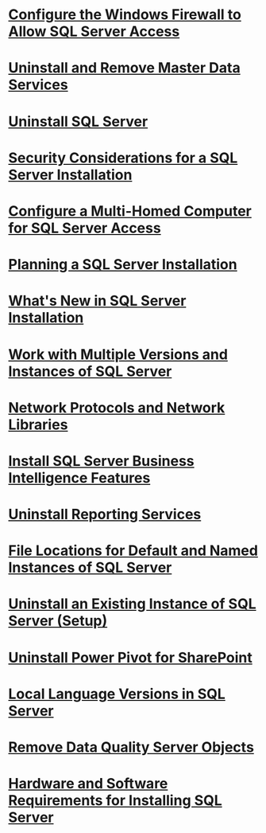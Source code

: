 # [Configure the Windows Firewall to Allow SQL Server Access](configure-the-windows-firewall-to-allow-sql-server-access.md)
# [Uninstall and Remove Master Data Services](uninstall-and-remove-master-data-services.md)
# [Uninstall SQL Server ](uninstall-sql-server.md)
# [Security Considerations for a SQL Server Installation](security-considerations-for-a-sql-server-installation.md)
# [Configure a Multi-Homed Computer for SQL Server Access](configure-a-multi-homed-computer-for-sql-server-access.md)
# [Planning a SQL Server Installation](planning-a-sql-server-installation.md)
# [What's New in SQL Server Installation](what-s-new-in-sql-server-installation.md)
# [Work with Multiple Versions and Instances of SQL Server](work-with-multiple-versions-and-instances-of-sql-server.md)
# [Network Protocols and Network Libraries](network-protocols-and-network-libraries.md)
# [Install SQL Server Business Intelligence Features](install-sql-server-business-intelligence-features.md)
# [Uninstall Reporting Services](uninstall-reporting-services.md)
# [File Locations for Default and Named Instances of SQL Server](file-locations-for-default-and-named-instances-of-sql-server.md)
# [Uninstall an Existing Instance of SQL Server (Setup)](uninstall-an-existing-instance-of-sql-server-setup.md)
# [Uninstall Power Pivot for SharePoint](uninstall-power-pivot-for-sharepoint.md)
# [Local Language Versions in SQL Server](local-language-versions-in-sql-server.md)
# [Remove Data Quality Server Objects](remove-data-quality-server-objects.md)
# [Hardware and Software Requirements for Installing SQL Server](hardware-and-software-requirements-for-installing-sql-server.md)
